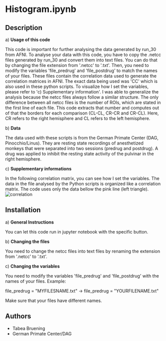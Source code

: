 # Histogram.ipynb

## Description
a) **Usage of this code**

This code is important for further analysing the data generated by run_30 from AFNI. To analyse your data with this code, you have to copy the .netcc files generated by run_30 and convert them into text files. You can do that by changing the file extension from '.netcc' to '.txt'. Then, you need to modify the variables 'file_predrug' and 'file_postdrug' to match the names of your files. These files contain the correlation data used to generate the correlation matrices in AFNI. The exact data being used was 'CC' which is also used in these python scripts. To visualize how I set the variables, please refer to 'c) Supplementary information'. I was able to generalize the analysis because the netcc files always follow a similar structure. The only difference between all netcc files is the number of ROIs, which are stated in the first line of each file. This code extracts that number and computes out of that the borders for each comparison (CL-CL, CR-CR and CR-CL). Here,  CR refers to the right hemisphere and CL refers to the left hemisphere.

b) **Data**

The data used with these scripts is from the German Primate Center (DAG, Pinocchio/Linus). They are resting state recordings of anesthetized monkeys that were separated into two sessions (predrug and postdrug). A drug was applied to inhibit the resting state activity of the pulvinar in the right hemisphere.

c) **Supplementary informations**

In the following correlation matrix, you can see how I set the variables. The data in the file analysed by the Python scripts is organized like a correlation matrix. The code uses only the data bellow the pink line (left triangle).
![correlation](https://github.com/user-attachments/assets/59e2ddf9-aee6-474a-a357-acd36856c640)

## Installation
a) **General Instructions**

You can let this code run in jupyter notebook with the specific button.

b) **Changing the files**

You need to change the netcc files into text files by renaming the extension from '.netcc' to '.txt'.

c) **Changing the variables**

You need to modify the variables 'file_predrug' and 'file_postdrug' with the names of your files.
Example: 

file_predrug = "MYFILESNAME.txt"  → file_predrug = "YOURFILENAME.txt"

Make sure that your files have different names.

## Authors
* Tabea Bruening
* German Primate Center/DAG


